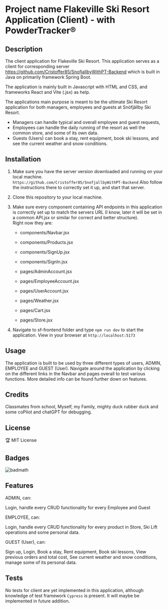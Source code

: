# Project name Flakeville Ski Resort Application (Client) - with PowderTracker®

## Description

The client application for Flakeville Ski Resort. This application serves as a client for corresponding server 
https://github.com/Cristoffer85/SnofjallbyWithPT-Backend which is built in Java on primarily framework Spring Boot.

The application is mainly built in Javascript with HTML and CSS, and frameworks React and Vite (.jsx) as help.

The applications main purpose is meant to be the ultimate Ski Resort application for both managers, employees and guests at Snöfjällby Ski Resort.

* Managers can handle typical and overall employee and guest requests,
* Employees can handle the daily running of the resort as well the common store, and some of its own data.
* Guests (Users) can book a stay, rent equipment, book ski lessons, and see the current weather and snow conditions.



## Installation

1. Make sure you have the server version downloaded and running on your local machine.  
```https://github.com/Cristoffer85/SnofjallbyWithPT-Backend``` Also follow the instructions there to correctly set it up, and start that server.
2. Clone this repository to your local machine.
3. Make sure every component containing API endpoints in this application is correctly set up to match the servers URL (I know, later it will be set in a common API.jsx or similar for correct and better structure).  
Right now they are:


    - components/Navbar.jsx
    - components/Products.jsx
    - components/SignUp.jsx
    - components/SignIn.jsx
   

    - pages/AdminAccount.jsx
    - pages/EmployeeAccount.jsx
    - pages/UserAccount.jsx
    - pages/Weather.jsx
    - pages/Cart.jsx
    - pages/Store.jsx

4. Navigate to sf-frontend folder and type ```npm run dev``` to start the application. View in your browser at ```http://localhost:5173```

## Usage

The application is built to be used by three different types of users, ADMIN, EMPLOYEE and GUEST (User). Navigate around the application by clicking on the different links in the Navbar and pages overall to test various functions. More detailed info can be found further down on features.

## Credits
Classmates from school, Myself, my Family, mighty duck rubber duck and some coPilot and chatGPT for debugging.

## License
🏆 MIT License

## Badges
![badmath](https://img.shields.io/badge/Java-100%25-blue)

## Features

ADMIN, can:

Login, handle every CRUD functionality for every Employee and Guest

EMPLOYEE, can:

Login, handle every CRUD functionality for every product in Store, Ski Lift operations and some personal data.

GUEST (User), can:

Sign up, Login, Book a stay, Rent equipment, Book ski lessons, View previous orders and total cost, See current weather and snow conditions, manage some of its personal data.


## Tests
No tests for client are yet implemented in this application, although knowledge of test framework ```Cypress``` is present. It will maybe be implemented in future addition.
